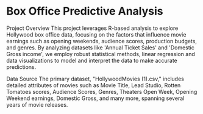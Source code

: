 # Box Office Predictive Analysis

Project Overview
This project leverages R-based analysis to explore Hollywood box office data, focusing on the factors that influence movie earnings such as opening weekends, audience scores, production budgets, and genres. By analyzing datasets like 'Annual Ticket Sales' and 'Domestic Gross income', we employ robust statistical methods, linear regression and data visualizations to model and interpret the data to make accurate predictions.

Data Source
The primary dataset, "HollywoodMovies (1).csv," includes detailed attributes of movies such as Movie Title, Lead Studio, Rotten Tomatoes scores, Audience Scores, Genres, Theaters Open Week, Opening Weekend earnings, Domestic Gross, and many more, spanning several years of movie releases.
